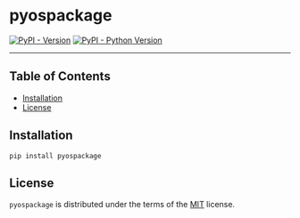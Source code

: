 # pyospackage

[![PyPI - Version](https://img.shields.io/pypi/v/pyospackage.svg)](https://pypi.org/project/pyospackage)
[![PyPI - Python Version](https://img.shields.io/pypi/pyversions/pyospackage.svg)](https://pypi.org/project/pyospackage)

-----

## Table of Contents

- [Installation](#installation)
- [License](#license)

## Installation

```console
pip install pyospackage
```

## License

`pyospackage` is distributed under the terms of the [MIT](https://spdx.org/licenses/MIT.html) license.
